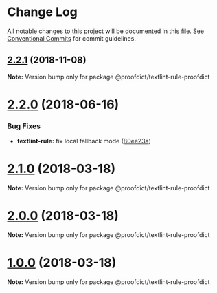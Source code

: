 # Change Log

All notable changes to this project will be documented in this file.
See [Conventional Commits](https://conventionalcommits.org) for commit guidelines.

## [2.2.1](https://github.com/proofdict/textlint-rule-proofdict/compare/v2.2.0...v2.2.1) (2018-11-08)

**Note:** Version bump only for package @proofdict/textlint-rule-proofdict





<a name="2.2.0"></a>
# [2.2.0](https://github.com/proofdict/textlint-rule-proofdict/compare/v2.1.1...v2.2.0) (2018-06-16)


### Bug Fixes

* **textlint-rule:** fix local fallback mode ([80ee23a](https://github.com/proofdict/textlint-rule-proofdict/commit/80ee23a))




<a name="2.1.0"></a>
# [2.1.0](https://github.com/proofdict/textlint-rule-proofdict/compare/v2.0.1...v2.1.0) (2018-03-18)




**Note:** Version bump only for package @proofdict/textlint-rule-proofdict

<a name="2.0.0"></a>
# [2.0.0](https://github.com/proofdict/textlint-rule-proofdict/compare/v1.0.0...v2.0.0) (2018-03-18)




**Note:** Version bump only for package @proofdict/textlint-rule-proofdict

<a name="1.0.0"></a>
# [1.0.0](https://github.com/proofdict/textlint-rule-proofdict/compare/1.2.1...1.0.0) (2018-03-18)




**Note:** Version bump only for package @proofdict/textlint-rule-proofdict
